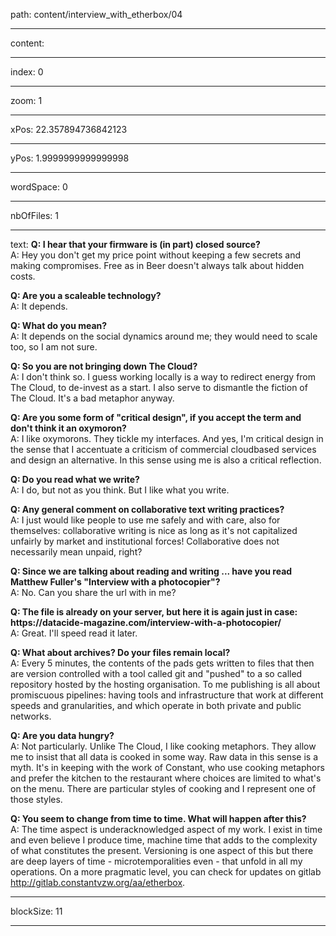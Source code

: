 path: content/interview_with_etherbox/04

----

content: 

----

index: 0

----

zoom: 1

----

xPos: 22.357894736842123

----

yPos: 1.9999999999999998

----

wordSpace: 0

----

nbOfFiles: 1

----

text: **Q: I hear that your firmware is (in part) closed source?**  
 A: Hey you don't get my price point without keeping a few secrets and making compromises. Free as in Beer doesn't always talk about hidden costs.

**Q: Are you a scaleable technology?**  
 A: It depends. 

**Q: What do you mean?**  
 A: It depends on the social dynamics around me; they would need to scale too, so I am not sure.

**Q: So you are not bringing down The Cloud?**  
 A: I don't think so. I guess working locally is a way to redirect energy from The Cloud, to de-invest as a start. I also serve to dismantle the fiction of The Cloud. It's a bad metaphor anyway. 

**Q: Are you some form of "critical design", if you accept the term and don't think it an oxymoron?**  
 A: I like oxymorons. They tickle my interfaces. And yes, I'm critical design in the sense that I accentuate a criticism of commercial cloudbased services and design an alternative. In this sense using me is also a critical reflection.

**Q: Do you read what we write?**  
 A: I do, but not as you think. But I like what you write.

**Q: Any general comment on collaborative text writing practices?**  
 A: I just would like people to use me safely and with care, also for themselves: collaborative writing is nice as long as it's not capitalized unfairly by market and institutional forces! Collaborative does not necessarily mean unpaid, right? 

**Q: Since we are talking about reading and writing ... have you read Matthew Fuller's "Interview with a photocopier"?**  
 A: No. Can you share the url with in me?

**Q: The file is already on your server, but here it is again just in case: https://<span class="change-font">data</span>cide-magazine.com/interview-with-a-photocopier/**  
 A: Great. I'll speed read it later.

**Q: What about archives? Do your files remain local?**  
 A: Every 5 minutes, the contents of the pads gets written to files that then are version controlled with a tool called git and "pushed" to a so called repository hosted by the hosting organisation. To me publishing is all about promiscuous pipelines: having tools and infrastructure that work at different speeds and granularities, and which operate in both private and public <span class="change-font">network</span>s.

**Q: Are you <span class="change-font">data</span> hungry?**  
 A: Not particularly.
Unlike The Cloud, I like cooking metaphors. They allow me to insist that all <span class="change-font">data</span> is cooked in some way. Raw <span class="change-font">data</span> in this sense is a myth. It's in keeping with the work of Constant, who use cooking metaphors and prefer the kitchen to the restaurant where choices are limited to what's on the menu. There are particular styles of cooking and I represent one of those styles.   

**Q: You seem to change from time to time. What will happen after this?**  
 A: The time aspect is underacknowledged aspect of my work. I exist in time and even believe I produce time, <span class="change-font">machine</span> time that adds to the complexity of what constitutes the present. Versioning is one aspect of this but there are deep layers of time - microtemporalities even - that unfold in all my operations. On a more pragmatic level, you can check for updates on gitlab http://gitlab.constantvzw.org/aa/etherbox.


----

blockSize: 11

----

